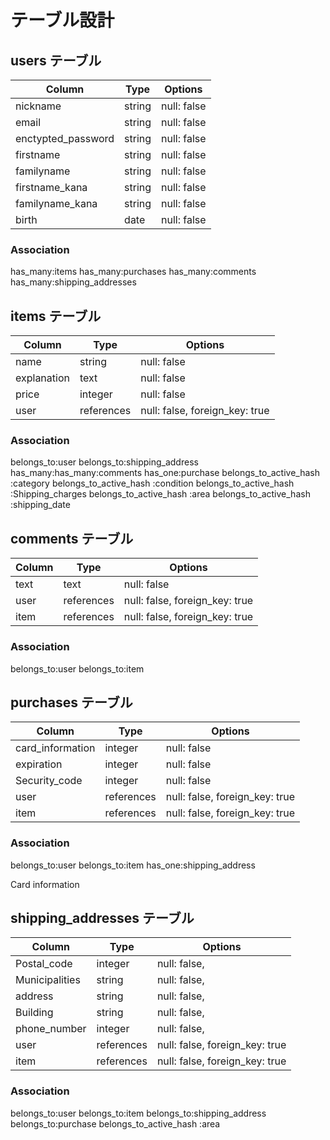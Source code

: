 # テーブル設計

## users テーブル

| Column             | Type   | Options     |
| ------------------ | ------ | ----------- |
| nickname           | string | null: false |
| email              | string | null: false |
| enctypted_password | string | null: false |
| firstname          | string | null: false |
| familyname         | string | null: false |
| firstname_kana     | string | null: false |
| familyname_kana    | string | null: false |
| birth              | date   | null: false |


### Association

has_many:items
has_many:purchases
has_many:comments
has_many:shipping_addresses



## items テーブル

| Column           | Type       | Options                        |
| ------           | ---------- | ------------------------------ |
| name             | string     | null: false                    |
| explanation      | text       | null: false                    |
| price            | integer    | null: false                    |
| user             | references | null: false, foreign_key: true |

### Association

belongs_to:user
belongs_to:shipping_address
has_many:has_many:comments
has_one:purchase
belongs_to_active_hash :category
belongs_to_active_hash :condition
belongs_to_active_hash :Shipping_charges
belongs_to_active_hash :area
belongs_to_active_hash :shipping_date



## comments テーブル

| Column         | Type       | Options                        |
| -------------- | ---------- | ------------------------------ |
| text           | text       | null: false                    |
| user           | references | null: false, foreign_key: true |
| item           | references | null: false, foreign_key: true |

### Association

belongs_to:user
belongs_to:item



## purchases テーブル

| Column           | Type       | Options                        |
| ---------------- | ---------- | ------------------------------ |
| card_information | integer    | null: false                    |
| expiration       | integer    | null: false                    |
| Security_code    | integer    | null: false                    |
| user             | references | null: false, foreign_key: true |
| item             | references | null: false, foreign_key: true |

### Association

belongs_to:user
belongs_to:item
has_one:shipping_address

Card information

## shipping_addresses テーブル

| Column         | Type       | Options                        |
| -------------- | ---------- | ------------------------------ |
| Postal_code    | integer    | null: false,                   |
| Municipalities | string     | null: false,                   |
| address        | string     | null: false,                   |
| Building       | string     | null: false,                   |
| phone_number   | integer    | null: false,                   |
| user           | references | null: false, foreign_key: true |
| item           | references | null: false, foreign_key: true |

### Association

belongs_to:user
belongs_to:item
belongs_to:shipping_address
belongs_to:purchase
belongs_to_active_hash :area


